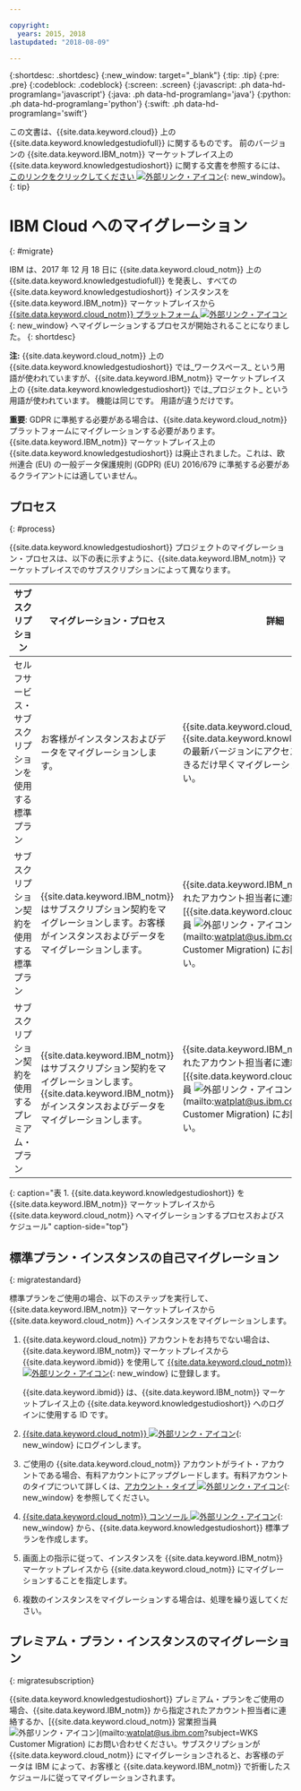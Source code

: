 ```yaml
---

copyright:
  years: 2015, 2018
lastupdated: "2018-08-09"

---
```


{:shortdesc: .shortdesc}
{:new_window: target="_blank"}
{:tip: .tip}
{:pre: .pre}
{:codeblock: .codeblock}
{:screen: .screen}
{:javascript: .ph data-hd-programlang='javascript'}
{:java: .ph data-hd-programlang='java'}
{:python: .ph data-hd-programlang='python'}
{:swift: .ph data-hd-programlang='swift'}

この文書は、{{site.data.keyword.cloud}} 上の {{site.data.keyword.knowledgestudiofull}} に関するものです。 前のバージョンの {{site.data.keyword.IBM_notm}} マーケットプレイス上の {{site.data.keyword.knowledgestudioshort}} に関する文書を参照するには、[このリンクをクリックしてください ![外部リンク・アイコン](../../icons/launch-glyph.svg "外部リンク・アイコン")](https://console.bluemix.net/docs/services/knowledge-studio/client-migration.html){: new_window}。
{: tip}

# IBM Cloud へのマイグレーション
{: #migrate}

IBM は、2017 年 12 月 18 日に {{site.data.keyword.cloud_notm}} 上の {{site.data.keyword.knowledgestudiofull}} を発表し、すべての {{site.data.keyword.knowledgestudioshort}} インスタンスを {{site.data.keyword.IBM_notm}} マーケットプレイスから [{{site.data.keyword.cloud_notm}} プラットフォーム ![外部リンク・アイコン](../../icons/launch-glyph.svg "外部リンク・アイコン")](https://www.ibm.com/blogs/bluemix/2017/12/watson-knowledge-studio-ibm-cloud/){: new_window} へマイグレーションするプロセスが開始されることになりました。
{: shortdesc}

**注:** {{site.data.keyword.cloud_notm}} 上の {{site.data.keyword.knowledgestudioshort}} では_ワークスペース_ という用語が使われていますが、{{site.data.keyword.IBM_notm}} マーケットプレイス上の {{site.data.keyword.knowledgestudioshort}} では_プロジェクト_ という用語が使われています。 機能は同じです。 用語が違うだけです。

**重要**: GDPR に準拠する必要がある場合は、{{site.data.keyword.cloud_notm}} プラットフォームにマイグレーションする必要があります。{{site.data.keyword.IBM_notm}} マーケットプレイス上の {{site.data.keyword.knowledgestudioshort}} は廃止されました。これは、欧州連合 (EU) の一般データ保護規則 (GDPR) (EU) 2016/679 に準拠する必要があるクライアントには適していません。

## プロセス
{: #process}

{{site.data.keyword.knowledgestudioshort}} プロジェクトのマイグレーション・プロセスは、以下の表に示すように、{{site.data.keyword.IBM_notm}} マーケットプレイスでのサブスクリプションによって異なります。

| サブスクリプション | マイグレーション・プロセス | 詳細 |
|------|-------------------|--------------------|
| セルフサービス・サブスクリプションを使用する標準プラン | お客様がインスタンスおよびデータをマイグレーションします。 | {{site.data.keyword.cloud_notm}} 上の {{site.data.keyword.knowledgestudioshort}} の最新バージョンにアクセスできるようにできるだけ早くマイグレーションしてください。
| サブスクリプション契約を使用する標準プラン | {{site.data.keyword.IBM_notm}} はサブスクリプション契約をマイグレーションします。お客様がインスタンスおよびデータをマイグレーションします。 | {{site.data.keyword.IBM_notm}} から指定されたアカウント担当者に連絡するか、[{{site.data.keyword.cloud_notm}} 営業担当員 ![外部リンク・アイコン](../../icons/launch-glyph.svg "外部リンク・アイコン")](mailto:watplat@us.ibm.com?subject=WKS Customer Migration) にお問い合わせください。 |
| サブスクリプション契約を使用するプレミアム・プラン | {{site.data.keyword.IBM_notm}} はサブスクリプション契約をマイグレーションします。{{site.data.keyword.IBM_notm}} がインスタンスおよびデータをマイグレーションします。 | {{site.data.keyword.IBM_notm}} から指定されたアカウント担当者に連絡するか、[{{site.data.keyword.cloud_notm}} 営業担当員 ![外部リンク・アイコン](../../icons/launch-glyph.svg "外部リンク・アイコン")](mailto:watplat@us.ibm.com?subject=WKS Customer Migration) にお問い合わせください。 |
{: caption="表 1. {{site.data.keyword.knowledgestudioshort}} を {{site.data.keyword.IBM_notm}} マーケットプレイスから {{site.data.keyword.cloud_notm}} へマイグレーションするプロセスおよびスケジュール" caption-side="top"}

## 標準プラン・インスタンスの自己マイグレーション
{: migratestandard}

標準プランをご使用の場合、以下のステップを実行して、{{site.data.keyword.IBM_notm}} マーケットプレイスから {{site.data.keyword.cloud_notm}} へインスタンスをマイグレーションします。

1. {{site.data.keyword.cloud_notm}} アカウントをお持ちでない場合は、{{site.data.keyword.IBM_notm}} マーケットプレイスから {{site.data.keyword.ibmid}} を使用して [{{site.data.keyword.cloud_notm}} ![外部リンク・アイコン](../../icons/launch-glyph.svg "外部リンク・アイコン")](https://console.bluemix.net/registration/){: new_window} に登録します。

   {{site.data.keyword.ibmid}} は、{{site.data.keyword.IBM_notm}} マーケットプレイス上の {{site.data.keyword.knowledgestudioshort}} へのログインに使用する ID です。

2. [{{site.data.keyword.cloud_notm}} ![外部リンク・アイコン](../../icons/launch-glyph.svg "外部リンク・アイコン")](https://console.bluemix.net){: new_window} にログインします。
3. ご使用の {{site.data.keyword.cloud_notm}} アカウントがライト・アカウントである場合、有料アカウントにアップグレードします。有料アカウントのタイプについて詳しくは、[アカウント・タイプ ![外部リンク・アイコン](../../icons/launch-glyph.svg "外部リンク・アイコン")](https://console.bluemix.net/docs/account/index.html){: new_window} を参照してください。
4. [{{site.data.keyword.cloud_notm}} コンソール ![外部リンク・アイコン](../../icons/launch-glyph.svg "外部リンク・アイコン")](https://console.bluemix.net/catalog/services/knowledge-studio){: new_window} から、{{site.data.keyword.knowledgestudioshort}} 標準プランを作成します。
5. 画面上の指示に従って、インスタンスを {{site.data.keyword.IBM_notm}} マーケットプレイスから {{site.data.keyword.cloud_notm}} にマイグレーションすることを指定します。
6. 複数のインスタンスをマイグレーションする場合は、処理を繰り返してください。

## プレミアム・プラン・インスタンスのマイグレーション
{: migratesubscription}

{{site.data.keyword.knowledgestudioshort}} プレミアム・プランをご使用の場合、{{site.data.keyword.IBM_notm}} から指定されたアカウント担当者に連絡するか、[{{site.data.keyword.cloud_notm}} 営業担当員 ![外部リンク・アイコン](../../icons/launch-glyph.svg "外部リンク・アイコン")](mailto:watplat@us.ibm.com?subject=WKS Customer Migration) にお問い合わせください。サブスクリプションが {{site.data.keyword.cloud_notm}} にマイグレーションされると、お客様のデータは IBM によって、お客様と {{site.data.keyword.IBM_notm}} で折衝したスケジュールに従ってマイグレーションされます。
